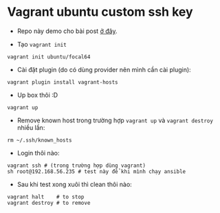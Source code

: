 # Vagrant ubuntu custom ssh key

- Repo này demo cho bài post [ở đây](https://github.com/fenixpapu/blogs/blob/master/posts/2023/0418-vagrant-custom-ubuntu.md).

-  Tạo `vagrant init`

```
vagrant init ubuntu/focal64
```

- Cài đặt plugin (do có dùng provider nên mình cần cài plugin): 

```
vagrant plugin install vagrant-hosts
```

- Up box thôi :D

```
vagrant up
```

- Remove known host trong trường hợp `vagrant up` và `vagrant destroy` nhiều lần:

```
rm ~/.ssh/known_hosts
```

- Login thôi nào:

```
vagrant ssh # (trong trường hợp dùng vagrant)
sh root@192.168.56.235 # test này để khi mình chạy ansible
```

- Sau khi test xong xuôi thì clean thôi nào:


```
vagrant halt    # to stop
vagrant destroy # to remove
```



